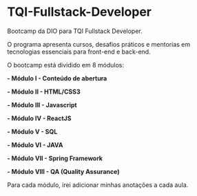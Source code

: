 # TQI-Fullstack-Developer
Bootcamp da DIO para TQI Fullstack Developer. 

O programa apresenta cursos, desafios práticos e mentorias em tecnologias essenciais para front-end e back-end.

O bootcamp está dividido em 8 módulos:

**- Módulo I - Conteúdo de abertura**

**- Módulo II - HTML/CSS3**

**- Módulo III - Javascript**

**- Módulo IV - ReactJS**

**- Módulo V - SQL**

**- Módulo VI - JAVA**

**- Módulo VII - Spring Framework**

**- Módulo VIII - QA (Quality Assurance)**

Para cada módulo, irei adicionar minhas anotações a cada aula.

